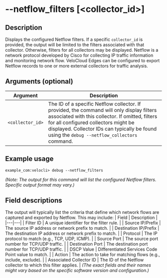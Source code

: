 #	--netflow_filters [<collector_id>]

##	Description
Displays the configured Netflow filters. If a specific `collector_id` is provided, the output will be limited to the filters associated with that collector. Otherwise, filters for all collectors may be displayed. Netflow is a network protocol developed by Cisco for collecting IP traffic information and monitoring network flow. VeloCloud Edges can be configured to export Netflow records to one or more external collectors for traffic analysis.

##  Arguments (optional)
| Argument | Description |
|---|---|
| `<collector_id>` | The ID of a specific Netflow collector. If provided, the command will only display filters associated with this collector. If omitted, filters for all configured collectors might be displayed. Collector IDs can typically be found using the `debug --netflow_collectors` command. |

##  Example usage
```
example_com:velocli> debug --netflow_filters
```
*(Note: The output for this command will list the configured Netflow filters. Specific output format may vary.)*

##  Field descriptions
The output will typically list the criteria that define which network flows are captured and exported by Netflow. This may include:
| Field | Description |
|---|---|
| Filter ID | A unique identifier for the filter rule. |
| Source IP/Prefix | The source IP address or network prefix to match. |
| Destination IP/Prefix | The destination IP address or network prefix to match. |
| Protocol | The IP protocol to match (e.g., TCP, UDP, ICMP). |
| Source Port | The source port number for TCP/UDP traffic. |
| Destination Port | The destination port number for TCP/UDP traffic. |
| DSCP Value | Differentiated Services Code Point value to match. |
| Action | The action to take for matching flows (e.g., include, exclude). |
| Associated Collector ID | The ID of the Netflow collector to which this filter applies. |
*(The exact fields and their names might vary based on the specific software version and configuration.)*